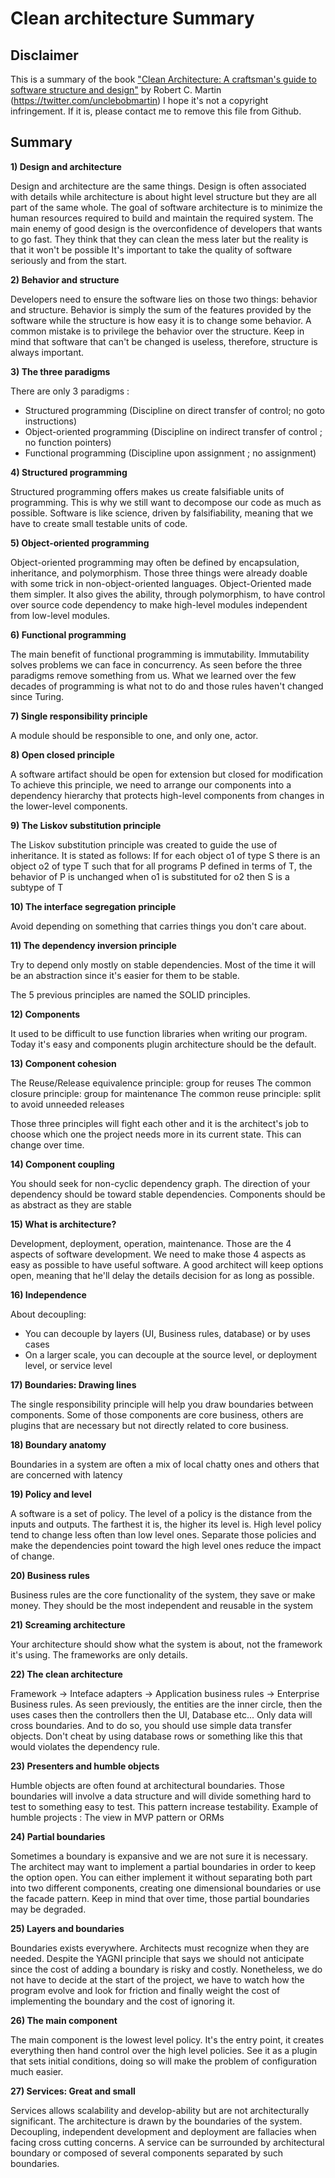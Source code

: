 # Clean architecture Summary


## Disclaimer
This is a summary of the book ["Clean Architecture: A craftsman's guide to software structure and design"](https://www.goodreads.com/book/show/18043011-clean-architecture) by Robert C. Martin (https://twitter.com/unclebobmartin)
I hope it's not a copyright infringement. If it is, please contact me to remove this file from Github.

## Summary

**1) Design and architecture**

Design and architecture are the same things. Design is often associated with details while architecture is about hight level structure but they are all part of the same whole.
The goal of software architecture is to minimize the human resources required to build and maintain the required system.
The main enemy of good design is the overconfidence of developers that wants to go fast. They think that they can clean the mess later but the reality is that it won't be possible
It's important to take the quality of software seriously and from the start.

**2) Behavior and structure**

Developers need to ensure the software lies on those two things: behavior and structure.
Behavior is simply the sum of the features provided by the software while the structure is how easy it is to change some behavior.
A common mistake is to privilege the behavior over the structure. Keep in mind that software that can't be changed is useless, therefore, structure is always important.

**3) The three paradigms**

There are only 3 paradigms : 
 - Structured programming (Discipline on direct transfer of control; no goto instructions)
 - Object-oriented programming (Discipline on indirect transfer of control ; no function pointers)
 - Functional programming (Discipline upon assignment ; no assignment)

**4) Structured programming**

Structured programming offers makes us create falsifiable units of programming.
This is why we still want to decompose our code as much as possible.
Software is like science, driven by falsifiability, meaning that we have to create small testable units of code.

**5) Object-oriented programming**

Object-oriented programming may often be defined by encapsulation, inheritance, and polymorphism.
Those three things were already doable with some trick in non-object-oriented languages.
Object-Oriented made them simpler. It also gives the ability, through polymorphism, to have control over source code dependency to make high-level modules independent from low-level modules.

**6) Functional programming**

The main benefit of functional programming is immutability. Immutability solves problems we can face in concurrency.
As seen before the three paradigms remove something from us. What we learned over the few decades of programming is what not to do and those rules haven't changed since Turing.

**7) Single responsibility principle**

A module should be responsible to one, and only one, actor.

**8) Open closed principle**

A software artifact should be open for extension but closed for modification
To achieve this principle, we need to arrange our components into a dependency hierarchy that protects high-level components from changes in the lower-level components.

**9) The Liskov substitution principle**

The Liskov substitution principle was created to guide the use of inheritance.
It is stated as follows: If for each object o1 of type S there is an object o2 of type T such that for all programs P defined in terms of T, the behavior of P is unchanged when o1 is substituted for o2 then S is a subtype of T

**10) The interface segregation principle**

Avoid depending on something that carries things you don't care about.

**11) The dependency inversion principle**

Try to depend only mostly on stable dependencies. Most of the time it will be an abstraction since it's easier for them to be stable.

The 5 previous principles are named the SOLID principles.

**12) Components**

It used to be difficult to use function libraries when writing our program. Today it's easy and components plugin architecture should be the default.

**13) Component cohesion**

The Reuse/Release equivalence principle: group for reuses
The common closure principle: group for maintenance
The common reuse principle: split to avoid unneeded releases

Those three principles will fight each other and it is the architect's job to choose which one the project needs more in its current state. This can change over time.

**14) Component coupling**

You should seek for non-cyclic dependency graph.
The direction of your dependency should be toward stable dependencies.
Components should be as abstract as they are stable

**15) What is architecture?**

Development, deployment, operation, maintenance. Those are the 4 aspects of software development.
We need to make those 4 aspects as easy as possible to have useful software.
A good architect will keep options open, meaning that he'll delay the details decision for as long as possible.

**16) Independence**

About decoupling:
- You can decouple by layers (UI, Business rules, database) or by uses cases
- On a larger scale, you can decouple at the source level, or deployment level, or service level

**17) Boundaries: Drawing lines**

The single responsibility principle will help you draw boundaries between components.
Some of those components are core business, others are plugins that are necessary but not directly related to core business.

**18) Boundary anatomy**

Boundaries in a system are often a mix of local chatty ones and others that are concerned with latency

**19) Policy and level**

A software is a set of policy. The level of a policy is the distance from the inputs and outputs. The farthest it is, the higher its level is.
High level policy tend to change less often than low level ones. Separate those policies and make the dependencies point toward the high level ones reduce the impact of change.

**20) Business rules**

Business rules are the core functionality of the system, they save or make money. They should be the most independent and reusable in the system

**21) Screaming architecture**

Your architecture should show what the system is about, not the framework it's using. The frameworks are only details.

**22) The clean architecture**

Framework -> Inteface adapters -> Application business rules -> Enterprise Business rules.
As seen previously, the entities are the inner circle, then the uses cases then the controllers then the UI, Database etc...
Only data will cross boundaries. And to do so, you should use simple data transfer objects. Don't cheat by using database rows or something like this that would violates the dependency rule.

**23) Presenters and humble objects**

Humble objects are often found at architectural boundaries. Those boundaries will involve a data structure and will divide something hard to test to something easy to test.
This pattern increase testability.
Example of humble projects : The view in MVP pattern or ORMs

**24) Partial boundaries**

Sometimes a boundary is expansive and we are not sure it is necessary. The architect may want to implement a partial boundaries in order to keep the option open.
You can either implement it without separating both part into two different components, creating one dimensional boundaries or use the facade pattern.
Keep in mind that over time, those partial boundaries may be degraded.

**25) Layers and boundaries**

Boundaries exists everywhere. Architects must recognize when they are needed. Despite the YAGNI principle that says we should not anticipate since the cost of adding a boundary is risky and costly. Nonetheless, we do not have to decide at the start of the project, we have to watch how the program evolve and look for friction and finally weight the cost of implementing the boundary and the cost of ignoring it.

**26) The main component**

The main component is the lowest level policy. It's the entry point, it creates everything then hand control over the high level policies.
See it as a plugin that sets initial conditions, doing so will make the problem of configuration much easier.

**27) Services: Great and small**

Services allows scalability and develop-ability but are not architecturally significant. The architecture is drawn by the boundaries of the system. 
Decoupling, independent development and deployment are fallacies when facing cross cutting concerns.
A service can be surrounded by architectural boundary or composed of several components separated by such boundaries.

